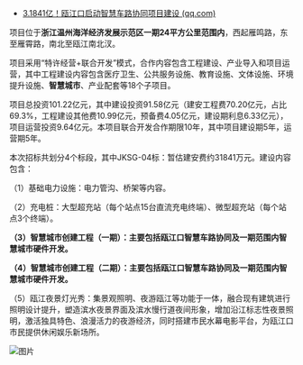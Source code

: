 - [3.1841亿！瓯江口启动智慧车路协同项目建设 (qq.com)](https://mp.weixin.qq.com/s?__biz=Mzg4ODgyMTY3MA==&mid=2247484589&idx=1&sn=50c716795e62450d556cab504ae23823&chksm=cff40664f8838f72504eb60ebbfcd23b70b212e15628a73ff0479bf3b29f5177526342af1d09&scene=178&cur_album_id=2548247096184553473#rd)

项目位于**浙江温州海洋经济发展示范区一期24平方公里范围内**，西起雁鸣路，东至雁霄路，南北至瓯江南北汊。

项目采用“特许经营+联合开发”模式，合作内容包含工程建设、产业导入和项目运营，其中工程建设内容包含医疗卫生、公共服务设施、教育设施、文体设施、环境提升设施、**智慧城市**、产业配套等18个子项目。

项目总投资101.22亿元，其中建设投资91.58亿元（建安工程费70.20亿元，占比69.3%，工程建设其他费10.99亿元，预备费4.05亿元，建设期利息6.33亿元），项目运营投资9.64亿元。本项目联合开发合作期限10年，其中项目建设期5年，运营期5年。

本次招标共划分4个标段，其中JKSG-04标：暂估建安费约31841万元。建设内容包含：

（1）基础电力设施：电力管沟、桥架等内容。

（2）充电桩：大型超充站（每个站点15台直流充电终端）、微型超充站（每个站点3个终端）。

**（3）智慧城市创建工程（一期）：主要包括瓯江口智慧车路协同及一期范围内智慧城市硬件开发。**

**（4）智慧城市创建工程（二期）：主要包括瓯江口智慧车路协同及一期范围内智慧城市硬件开发。**

（5）瓯江夜景灯光秀：集景观照明、夜游瓯江等功能于一体，融合现有建筑进行照明设计提升，塑造滨水夜景界面及滨水慢行道夜间形象，增加沿江标志性夜景照明，激活独具特色、浪漫活力的夜游经济，同时搭建市民水幕电影平台，为瓯江口市民提供休闲娱乐新场所。

![图片](https://mmbiz.qpic.cn/mmbiz_jpg/aYIcycwa2FJUvmQLn5og4s90L4ibDicUm5WGBHuvJibEE6drp3uZ1dhO5VQpstD6nyx4aRYLzGEvm3QE9BTCLSiazg/640?wx_fmt=jpeg&wxfrom=5&wx_lazy=1&wx_co=1)